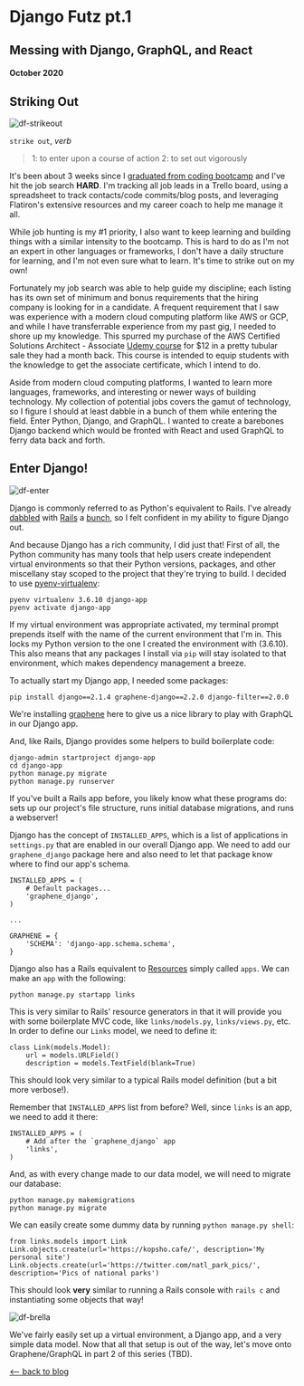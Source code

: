 # Django Futz pt.1
## Messing with Django, GraphQL, and React
#### October 2020

## Striking Out
![df-strikeout](../../images/django-futz/df-rain.gif)

`strike out`, *verb*
> 1: to enter upon a course of action
> 2: to set out vigorously

It's been about 3 weeks since I [graduated from coding bootcamp](./flatiron/trials-and-tribulations.html) and I've hit the job search **HARD**. I'm tracking all job leads in a Trello board, using a spreadsheet to track contacts/code commits/blog posts, and leveraging Flatiron's extensive resources and my career coach to help me manage it all.

While job hunting is my #1 priority, I also want to keep learning and building things with a similar intensity to the bootcamp. This is hard to do as I'm not an expert in other languages or frameworks, I don't have a daily structure for learning, and I'm not even sure what to learn. It's time to strike out on my own!

Fortunately my job search was able to help guide my discipline; each listing has its own set of minimum and bonus requirements that the hiring company is looking for in a candidate. A frequent requirement that I saw was experience with a modern cloud computing platform like AWS or GCP, and while I have transferrable experience from my past gig, I needed to shore up my knowledge. This spurred my purchase of the AWS Certified Solutions Architect - Associate [Udemy course](https://www.udemy.com/course/aws-certified-solutions-architect-associate/) for $12 in a pretty tubular sale they had a month back. This course is intended to equip students with the knowledge to get the associate certificate, which I intend to do.

Aside from modern cloud computing platforms, I wanted to learn more languages, frameworks, and interesting or newer ways of building technology. My collection of potential jobs covers the gamut of technology, so I figure I should at least dabble in a bunch of them while entering the field. Enter Python, Django, and GraphQL. I wanted to create a barebones Django backend which would be fronted with React and used GraphQL to ferry data back and forth.

## Enter Django!
![df-enter](../../images/django-futz/df-enter.gif)

Django is commonly referred to as Python's equivalent to Rails. I've already [dabbled](./flatiron/rails-the-great-humbler.html) with [Rails](./flatiron/slaying-trout-with-json.html) a [bunch](./flatiron/react-conventions-and-stewardship.html), so I felt confident in my ability to figure Django out.

And because Django has a rich community, I did just that! First of all, the Python community has many tools that help users create independent virtual environments so that their Python versions, packages, and other miscellany stay scoped to the project that they're trying to build. I decided to use [pyenv-virtualenv](https://github.com/pyenv/pyenv-virtualenv):
```
pyenv virtualenv 3.6.10 django-app
pyenv activate django-app
```
If my virtual environment was appropriate activated, my terminal prompt prepends itself with the name of the current environment that I'm in. This locks my Python version to the one I created the environment with (3.6.10). This also means that any packages I install via `pip` will stay isolated to that environment, which makes dependency management a breeze.

To actually start my Django app, I needed some packages:
```
pip install django==2.1.4 graphene-django==2.2.0 django-filter==2.0.0
```
We're installing [graphene](https://graphene-python.org/) here to give us a nice library to play with GraphQL in our Django app.

And, like Rails, Django provides some helpers to build boilerplate code:
```
django-admin startproject django-app
cd django-app
python manage.py migrate
python manage.py runserver
```
If you've built a Rails app before, you likely know what these programs do: sets up our project's file structure, runs initial database migrations, and runs a webserver!

Django has the concept of `INSTALLED_APPS`, which is a list of applications in `settings.py` that are enabled in our overall Django app. We need to add our `graphene_django` package here and also need to let that package know where to find our app's schema.
```
INSTALLED_APPS = (
    # Default packages...
    'graphene_django',
)

...

GRAPHENE = {
    'SCHEMA': 'django-app.schema.schema',
}
```

Django also has a Rails equivalent to [Resources](https://apidock.com/rails/ActionController/Resources/resources) simply called `apps`. We can make an `app` with the following:
```
python manage.py startapp links
```

This is very similar to Rails' resource generators in that it will provide you with some boilerplate MVC code, like `links/models.py`, `links/views.py`, etc. In order to define our `Links` model, we need to define it:
```
class Link(models.Model):
    url = models.URLField()
    description = models.TextField(blank=True)
```
This should look very similar to a typical Rails model definition (but a bit more verbose!).

Remember that `INSTALLED_APPS` list from before? Well, since `links` is an app, we need to add it there:
```
INSTALLED_APPS = (
    # Add after the `graphene_django` app
    'links',
)
```

And, as with every change made to our data model, we will need to migrate our database:
```
python manage.py makemigrations
python manage.py migrate
```

We can easily create some dummy data by running `python manage.py shell`:
```
from links.models import Link
Link.objects.create(url='https://kopsho.cafe/', description='My personal site')
Link.objects.create(url='https://twitter.com/natl_park_pics/', description='Pics of national parks')
```
This should look **very** similar to running a Rails console with `rails c` and instantiating some objects that way!

![df-brella](../../images/django-futz/df-brella.gif)

We've fairly easily set up a virtual environment, a Django app, and a very simple data model. Now that all that setup is out of the way, let's move onto Graphene/GraphQL in part 2 of this series (TBD).

[⟵   back to blog](./blog-home.html)
